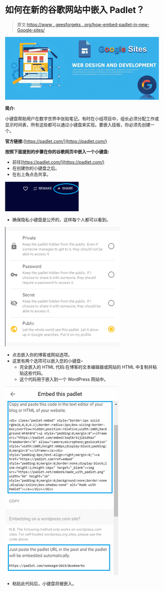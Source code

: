 # 如何在新的谷歌网站中嵌入 Padlet？

> 原文:[https://www . geesforgeks . org/how-embed-padlet-in-new-Google-sites/](https://www.geeksforgeeks.org/how-to-embed-padlet-in-new-google-sites/)

![](img/75053f31d016a3966604a4b04fb55cc7.png)

**简介:**

小键盘帮助用户在数字世界中张贴笔记。有时在小组项目中，组长必须分配工作或显示时间表，所有这些都可以通过小键盘来实现。要嵌入挂板，你必须先创建一个。

**官方链接:**[https://padlet.com/](https://padlet.com/)

**按照下面提到的步骤在你的谷歌网页中嵌入一个小键盘:**

*   前往[https://padlet.com/](https://padlet.com/)
*   在创建你的小键盘之后。
*   在右上角点击共享。

![](img/dd75d53e0ee30769cd340ee566c1c2fa.png)

*   确保隐私小键盘是公开的，这样每个人都可以看到。

![](img/e55a60de069f21c02a382110cd116ee6.png)

*   点击嵌入你的博客或网站选项。
*   这里有两个选项可以嵌入您的小键盘–
    *   完全嵌入的 HTML 代码:在博客的文本编辑器或网站的 HTML 中复制并粘贴这些代码。
    *   这个代码用于嵌入到一个 WordPress 网站中。

![](img/65500efba4768331c1f29cbfedc5fc8d.png)

*   粘贴此代码后，小键盘将被嵌入。